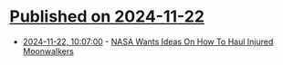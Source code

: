 # [Published on 2024-11-22](index.md)

* [2024-11-22, 10:07:00](https://soylentnews.org/article.pl?sid=24/11/20/238229&from=rss) - [NASA Wants Ideas On How To Haul Injured Moonwalkers](https://soylentnews.org/article.pl?sid=24/11/20/238229&from=rss)
